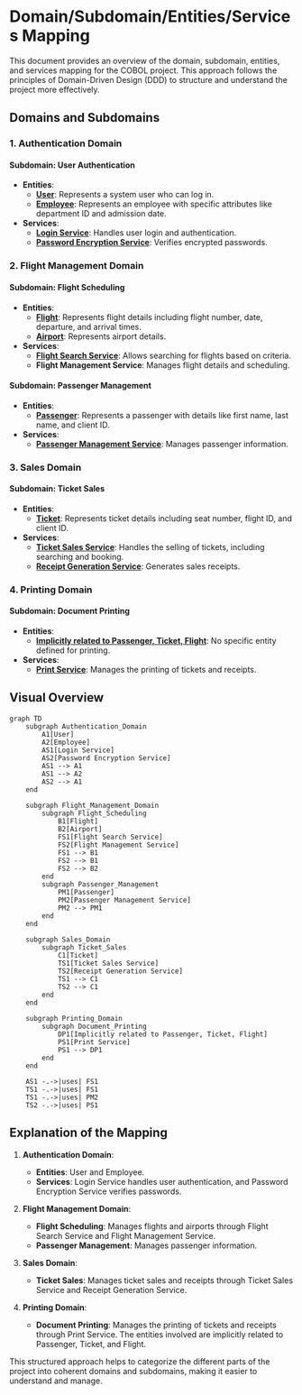 # Domain/Subdomain/Entities/Services Mapping

This document provides an overview of the domain, subdomain, entities, and services mapping for the COBOL project. This approach follows the principles of Domain-Driven Design (DDD) to structure and understand the project more effectively.

## Domains and Subdomains

### 1. Authentication Domain

#### Subdomain: User Authentication
- **Entities**:
  - **[User](../CICS/LOGIN/LOGINMAP)**: Represents a system user who can log in.
  - **[Employee](../CICS/LOGIN/LOGINMAP)**: Represents an employee with specific attributes like department ID and admission date.
- **Services**:
  - **[Login Service](../CICS/LOGIN/LOGIN-COB)**: Handles user login and authentication.
  - **[Password Encryption Service](../CICS/LOGIN/CRYPTO-VERIFICATION)**: Verifies encrypted passwords.

### 2. Flight Management Domain

#### Subdomain: Flight Scheduling
- **Entities**:
  - **[Flight](../DB2/DCLGEN/FLIGHT-DCLGEN)**: Represents flight details including flight number, date, departure, and arrival times.
  - **[Airport](../DB2/DCLGEN/AIRPORT-DCLGEN)**: Represents airport details.
- **Services**:
  - **[Flight Search Service](../CICS/SALES-MAP/SRCHFLY-COB)**: Allows searching for flights based on criteria.
  - **Flight Management Service**: Manages flight details and scheduling.

#### Subdomain: Passenger Management
- **Entities**:
  - **[Passenger](../DB2/DCLGEN/PASSENG-DCLGEN)**: Represents a passenger with details like first name, last name, and client ID.
- **Services**:
  - **[Passenger Management Service](../COB-PROG/PASSENGER-INSERT/PASSENGER-INSERT-MAINPROG)**: Manages passenger information.

### 3. Sales Domain

#### Subdomain: Ticket Sales
- **Entities**:
  - **[Ticket](../DB2/DCLGEN/TICKET-DCLGEN)**: Represents ticket details including seat number, flight ID, and client ID.
- **Services**:
  - **[Ticket Sales Service](../CICS/SALES-MAP/SELL1-COB)**: Handles the selling of tickets, including searching and booking.
  - **[Receipt Generation Service](../CICS/SALES-MAP/RECEIPT-COB)**: Generates sales receipts.

### 4. Printing Domain

#### Subdomain: Document Printing
- **Entities**:
  - **[Implicitly related to Passenger, Ticket, Flight](../CICS/SALES-MAP/PRINT-TICKET-COB)**: No specific entity defined for printing.
- **Services**:
  - **[Print Service](../CICS/SALES-MAP/PRINT-TICKET-COB)**: Manages the printing of tickets and receipts.

## Visual Overview

```mermaid
graph TD
    subgraph Authentication_Domain
        A1[User]
        A2[Employee]
        AS1[Login Service]
        AS2[Password Encryption Service]
        AS1 --> A1
        AS1 --> A2
        AS2 --> A1
    end

    subgraph Flight_Management_Domain
        subgraph Flight_Scheduling
            B1[Flight]
            B2[Airport]
            FS1[Flight Search Service]
            FS2[Flight Management Service]
            FS1 --> B1
            FS2 --> B1
            FS2 --> B2
        end
        subgraph Passenger_Management
            PM1[Passenger]
            PM2[Passenger Management Service]
            PM2 --> PM1
        end
    end

    subgraph Sales_Domain
        subgraph Ticket_Sales
            C1[Ticket]
            TS1[Ticket Sales Service]
            TS2[Receipt Generation Service]
            TS1 --> C1
            TS2 --> C1
        end
    end

    subgraph Printing_Domain
        subgraph Document_Printing
            DP1[Implicitly related to Passenger, Ticket, Flight]
            PS1[Print Service]
            PS1 --> DP1
        end
    end

    AS1 -.->|uses| FS1
    TS1 -.->|uses| FS1
    TS1 -.->|uses| PM2
    TS2 -.->|uses| PS1
```

## Explanation of the Mapping

1. **Authentication Domain**:
   - **Entities**: User and Employee.
   - **Services**: Login Service handles user authentication, and Password Encryption Service verifies passwords.

2. **Flight Management Domain**:
   - **Flight Scheduling**: Manages flights and airports through Flight Search Service and Flight Management Service.
   - **Passenger Management**: Manages passenger information.

3. **Sales Domain**:
   - **Ticket Sales**: Manages ticket sales and receipts through Ticket Sales Service and Receipt Generation Service.

4. **Printing Domain**:
   - **Document Printing**: Manages the printing of tickets and receipts through Print Service. The entities involved are implicitly related to Passenger, Ticket, and Flight.

This structured approach helps to categorize the different parts of the project into coherent domains and subdomains, making it easier to understand and manage.